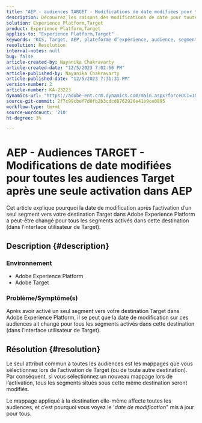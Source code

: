 ```yaml
---
title: "AEP - audiences TARGET - Modifications de date modifiées pour toutes les audiences Target après une seule activation dans AEP"
description: Découvrez les raisons des modifications de date pour toutes les audiences de Target après une seule activation dans AEP.
solution: Experience Platform,Target
product: Experience Platform,Target
applies-to: "Experience Platform,Target"
keywords: "KCS, Target, AEP, plateforme d’expérience, audience, segment, activation, modification, date"
resolution: Resolution
internal-notes: null
bug: false
article-created-by: Nayanika Chakravarty
article-created-date: "12/5/2023 7:02:56 PM"
article-published-by: Nayanika Chakravarty
article-published-date: "12/5/2023 7:31:31 PM"
version-number: 2
article-number: KA-23223
dynamics-url: "https://adobe-ent.crm.dynamics.com/main.aspx?forceUCI=1&pagetype=entityrecord&etn=knowledgearticle&id=072661e3-a093-ee11-be37-6045bd006793"
source-git-commit: 2f7c99cbef7d0fb2b3cdcd8762920e41e9ce0895
workflow-type: tm+mt
source-wordcount: '210'
ht-degree: 3%

---
```


# AEP - Audiences TARGET - Modifications de date modifiées pour toutes les audiences Target après une seule activation dans AEP


Cet article explique pourquoi la date de modification après l’activation d’un seul segment vers votre destination Target dans Adobe Experience Platform a peut-être changé pour tous les segments activés dans cette destination (dans l’interface utilisateur de Target).

## Description {#description}


### Environnement

- Adobe Experience Platform
- Adobe Target


### Problème/Symptôme(s)

Après avoir activé un seul segment vers votre destination Target dans Adobe Experience Platform, il se peut que la date de modification sur ces audiences ait changé pour tous les segments activés dans cette destination (dans l’interface utilisateur de Target).


## Résolution {#resolution}


Le seul attribut commun à toutes les audiences est les mappages que vous sélectionnez lors de l’activation de Target (ou de toute autre destination). Par conséquent, si vous sélectionnez un nouveau mappage lors de l’activation, tous les segments situés sous cette même destination seront modifiés.

Le mappage appliqué à la destination elle-même affecte toutes les audiences, et c’est pourquoi vous voyez le &#39;*date de modification*&quot; mis à jour pour tous.
